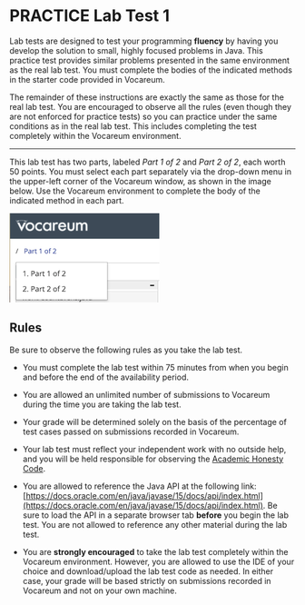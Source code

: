 # PRACTICE Lab Test 1

Lab tests are designed to test your programming **fluency** by having you
develop the solution to small, highly focused problems in Java. This practice
test provides similar problems presented in the same environment as the real lab
test. You must complete the bodies of the indicated methods in the starter code
provided in Vocareum.

The remainder of these instructions are exactly the same as those for the real
lab test. You are encouraged to observe all the rules (even though they are not
enforced for practice tests) so you can practice under the same conditions as in
the real lab test. This includes completing the test completely within the
Vocareum environment.

---  

This lab test has two parts, labeled *Part 1 of 2* and *Part 2 of 2*, each worth
50 points. You must select each part separately via the drop-down menu in the
upper-left corner of the Vocareum window, as shown in the image below. Use the
Vocareum environment to complete the body of the indicated method in each part.

![](img/vocareum-parts.png)


## Rules

Be sure to observe the following rules as you take the lab test.

- You must complete the lab test within 75 minutes from when you begin and
  before the end of the availability period.

- You are allowed an unlimited number of submissions to Vocareum during the time
  you are taking the lab test.

- Your grade will be determined solely on the basis of the percentage of test
  cases passed on submissions recorded in Vocareum.

- Your lab test must reflect your independent work with no outside help, and you
  will be held responsible for observing the [Academic Honesty
  Code](http://www.auburn.edu/academic/provost/academic-honesty/_assets/pdf/academic-honesty-code-20201028.pdf).

- You are allowed to reference the Java API at the following link:
  [https://docs.oracle.com/en/java/javase/15/docs/api/index.html](https://docs.oracle.com/en/java/javase/15/docs/api/index.html).
  Be sure to load the API in a separate browser tab **before** you begin the lab
  test. You are not allowed to reference any other material during the lab test.

- You are **strongly encouraged** to take the lab test completely within the
  Vocareum environment. However, you are allowed to use the IDE of your choice
  and download/upload the lab test code as needed. In either case, your grade
  will be based strictly on submissions recorded in Vocareum and not on your own
  machine.


